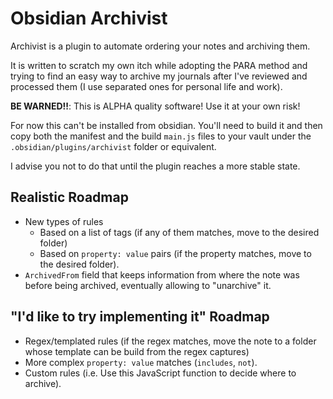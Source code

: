 # Obsidian Archivist

Archivist is a plugin to automate ordering your notes and archiving them.

It is written to scratch my own itch while adopting the PARA method and trying
to find an easy way to archive my journals after I've reviewed and processed
them (I use separated ones for personal life and work).

**BE WARNED!!**: This is ALPHA quality software! Use it at your own risk!

For now this can't be installed from obsidian. You'll need to build it and then
copy both the manifest and the build `main.js` files to your vault under the
`.obsidian/plugins/archivist` folder or equivalent.

I advise you not to do that until the plugin reaches a more stable state.

## Realistic Roadmap

- New types of rules
  - Based on a list of tags (if any of them matches, move to the desired
  	folder)
  - Based on `property: value` pairs (if the property matches, move to the
  	desired folder).
- `ArchivedFrom` field that keeps information from where the note was before
  being archived, eventually allowing to "unarchive" it.

## "I'd like to try implementing it" Roadmap

- Regex/templated rules (if the regex matches, move the note to a folder whose
  template can be build from the regex captures)
- More complex `property: value` matches (`includes`, `not`).
- Custom rules (i.e. Use this JavaScript function to decide where to archive).
